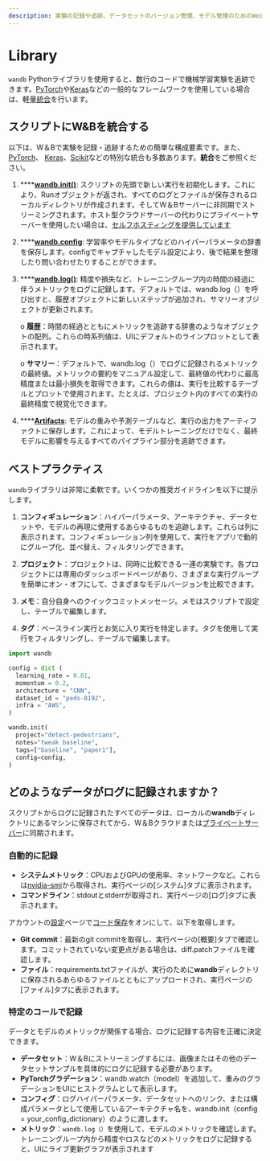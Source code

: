 ```yaml
---
description: 実験の記録や追跡、データセットのバージョン管理、モデル管理のためのWeights＆Biases
---
```


# Library

 `wandb` Pythonライブラリを使用すると、数行のコードで機械学習実験を追跡できます。[PyTorch](https://docs.wandb.ai/v/japanese/integrations/pytorch)や[Keras](https://docs.wandb.ai/v/japanese/integrations/keras)などの一般的なフレームワークを使用している場合は、軽量[統合](https://app.gitbook.com/@weights-and-biases/s/docs/~/drafts/-MNTRmPsdM-fSSOyCL8w/v/japanese/integrations)を行います。

## **スクリプトにW&Bを統合する**

以下は、W＆Bで実験を記録・追跡するための簡単な構成要素です。また、[PyTorch](file:////integrations/pytorch)、 [Keras](file:////integrations/keras)、[Scikit](file:////integrations/scikit)などの特別な統合も多数あります。**統合**をご参照ください。

1. \*\*\*\*[**wandb.init\(\)**](init.md):  スクリプトの先頭で新しい実行を初期化します。これにより、Runオブジェクトが返され、すべてのログとファイルが保存されるローカルディレクトリが作成されます。そしてW＆Bサーバーに非同期でストリーミングされます。ホスト型クラウドサーバーの代わりにプライベートサーバーを使用したい場合は、[セルフホスティングを提供しています](https://app.gitbook.com/@weights-and-biases/s/docs/~/drafts/-MNTRmPsdM-fSSOyCL8w/v/japanese/self-hosted)
2. \*\*\*\*[**wandb.config**](config.md): 学習率やモデルタイプなどのハイパーパラメータの辞書を保存します。configでキャプチャしたモデル設定により、後で結果を整理したり問い合わせたりすることができます。
3. \*\*\*\*[**wandb.log\(\)**](log.md): 精度や損失など、トレーニングループ内の時間の経過に伴うメトリックをログに記録します。デフォルトでは、wandb.log（）を呼び出すと、履歴オブジェクトに新しいステップが追加され、サマリーオブジェクトが更新されます。

   o **履歴**：時間の経過とともにメトリックを追跡する辞書のようなオブジェクトの配列。これらの時系列値は、UIにデフォルトのラインプロットとして表示されます。

   o   **サマリー**：デフォルトで、wandb.log（）でログに記録されるメトリックの最終値。メトリックの要約をマニュアル設定して、最終値の代わりに最高精度または最小損失を取得できます。これらの値は、実行を比較するテーブルとプロットで使用されます。たとえば、プロジェクト内のすべての実行の最終精度で視覚化できます。

4. \*\*\*\*[**Artifacts**](../artifacts/):  モデルの重みや予測テーブルなど、実行の出力をアーティファクトに保存します。これによって、モデルトレーニングだけでなく、最終モデルに影響を与えるすべてのパイプライン部分を追跡できます。

##  **ベストプラクティス**

`wandb`ライブラリは非常に柔軟です。いくつかの推奨ガイドラインを以下に提示します。

1.  **コンフィギュレーション**：ハイパーパラメータ、アーキテクチャ、データセットや、モデルの再現に使用するあらゆるものを追跡します。これらは列に表示されます。コンフィギュレーション列を使用して、実行をアプリで動的にグループ化、並べ替え、フィルタリングできます。

2. **プロジェクト**：プロジェクトは、同時に比較できる一連の実験です。各プロジェクトには専用のダッシュボードページがあり、さまざまな実行グループを簡単にオン・オフにして、さまざまなモデルバージョンを比較できます。

3.  **メモ**：自分自身へのクイックコミットメッセージ。メモはスクリプトで設定し、テーブルで編集します。

4.  **タグ**：ベースライン実行とお気に入り実行を特定します。タグを使用して実行をフィルタリングし、テーブルで編集します。

```python
import wandb

config = dict (
  learning_rate = 0.01,
  momentum = 0.2,
  architecture = "CNN",
  dataset_id = "peds-0192",
  infra = "AWS",
)

wandb.init(
  project="detect-pedestrians",
  notes="tweak baseline",
  tags=["baseline", "paper1"],
  config=config,
)
```

##  **どのようなデータがログに記録されますか？**

スクリプトからログに記録されたすべてのデータは、ローカルの**wandb**ディレクトリにあるマシンに保存されてから、W＆Bクラウドまたは[プライベートサーバー](https://docs.wandb.ai/self-hosted)に同期されます。

### **自動的に記録**

* **システムメトリック**：CPUおよびGPUの使用率、ネットワークなど。これらは[nvidia-smi](https://developer.nvidia.com/nvidia-system-management-interface)から取得され、実行ページの\[システム\]タブに表示されます。
* **コマンドライン**：stdoutとstderrが取得され、実行ページの\[ログ\]タブに表示されます。

アカウントの[設定](https://wandb.ai/settings)ページで[コード保存](http://wandb.me/code-save-colab)をオンにして、以下を取得します。

* **Git commit**：最新のgit commitを取得し、実行ページの\[概要\]タブで確認します。コミットされていない変更点がある場合は、diff.patchファイルを確認します。
* **ファイル**：requirements.txtファイルが、実行のために**wandb**ディレクトリに保存されるあらゆるファイルとともにアップロードされ、実行ページの\[ファイル\]タブに表示されます。

###  **特定のコールで記録**

データとモデルのメトリックが関係する場合、ログに記録する内容を正確に決定できます。

*    **データセット**：W＆Bにストリーミングするには、画像またはその他のデータセットサンプルを具体的にログに記録する必要があります。
* **PyTorchグラデーション**：wandb.watch（model）を追加して、重みのグラデーションをUIにヒストグラムとして表示します。
* **コンフィグ**：ログハイパーパラメータ、データセットへのリンク、または構成パラメータとして使用しているアーキテクチャ名を、wandb.init（config = your\_config\_dictionary）のように渡します。
* **メトリック**：`wandb.log（）`を使用して、モデルのメトリックを確認します。トレーニングループ内から精度やロスなどのメトリックをログに記録すると、UIにライブ更新グラフが表示されます

